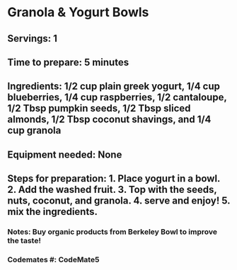 # Granola & Yogurt Bowls 

## Servings: 1

## Time to prepare: 5 minutes 

## Ingredients: 1/2 cup plain greek yogurt, 1/4 cup blueberries, 1/4 cup raspberries, 1/2 cantaloupe, 1/2 Tbsp pumpkin seeds, 1/2 Tbsp sliced almonds, 1/2 Tbsp coconut shavings, and 1/4 cup granola 


## Equipment needed: None


## Steps for preparation: 1. Place yogurt in a bowl. 2. Add the washed fruit. 3. Top with the seeds, nuts, coconut, and granola. 4. serve and enjoy! 5. mix the ingredients. 



### Notes: Buy organic products from Berkeley Bowl to improve the taste!



### Codemates #: CodeMate5
